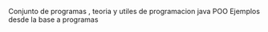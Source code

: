 Conjunto de programas , teoria y utiles de programacion java POO
Ejemplos desde la base a programas
